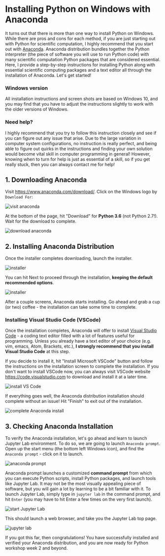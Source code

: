 # Installing Python on Windows with Anaconda

It turns out that there is more than one way to install Python on Windows. While there are pros and cons for each method, if you are just starting out with Python for scientific computation, I highly recommend that you start out with [Anaconda](https://www.anaconda.com). Anaconda distribution bundles together the Python interpreter (the piece of software you will use to run Python code) with many scientific computation Python packages that are considered essential. Here, I provide a step-by-step instructions for installing Python along with essential scientific computing packages and a text editor all through the installation of Anaconda. Let's get started!

### Windows version

All installation instructions and screen shots are based on Windows 10, and you may find that you have to adjust the instructions slightly to work with the older versions of Windows.

### Need help?

I highly recommend that you try to follow this instruction closely and see if you can figure out any issue that arise. Due to the large variation in computer system configurations, no instruction is really perfect, and being able to figure out quirks in the instructions and finding your own solution would become vital skill in computer programming in general! However, knowing when to turn for help is just as essential of a skill, so if you get really stuck, then you can always contact me for help!

## 1. Downloading Anaconda

Visit https://www.anaconda.com/download/. Click on the Windows logo by `Download For`:

![visit anaconda](/Users/eywalker/Projects/python-neuro2018/images/windows_conda_install/visit_anaconda.png)

At the bottom of the page, hit "Download" for **Python 3.6** (not Python 2.7!). Wait for the download to complete.

![download anaconda](/Users/eywalker/Projects/python-neuro2018/images/windows_conda_install/select_python3.png)



## 2. Installing Anaconda Distribution

Once the installer completes downloading, launch the installer.

![installer](/Users/eywalker/Projects/python-neuro2018/images/windows_conda_install/starting_anaconda_installation.png)

You can hit Next to proceed through the installation, **keeping the default recommended options**.

![installer](/Users/eywalker/Projects/python-neuro2018/images/windows_conda_install/anaconda_install_select_defaults.png)

After a couple screens, Anaconda starts installing. Go ahead and grab a cup (or two) coffee - the installation can take some time to complete.

### Installing Visual Studio Code (VSCode)

Once the installation completes, Anaconda will offer to install [Visual Studio Code](https://code.visualstudio.com/) - a coding text editor filled with a lot of features useful for programming. Unless you already have a text editor of your choice (e.g. vim, emacs, Atom, Brackets, etc.), **I strongly recommend that you install Visual Studio Code** at this step. 

If you decide to install it,  hit "Install Microsoft VSCode" button and follow the instructions on the installation screen to complete the installation. If you don't want to install VSCode now, you can always visit VSCode website https://code.visualstudio.com to download and install it at a later time.

![install VS Code](/Users/eywalker/Projects/python-neuro2018/images/windows_conda_install/install_vscode.png)



If everything goes well, the Anaconda distribution installation should complete without an issue! Hit "Finish" to exit out of the installation.

![complete Anaconda install](/Users/eywalker/Projects/python-neuro2018/images/windows_conda_install/complete_conda_install.png)



## 3. Checking Anaconda Installation

To verify the Anaconda installation, let's go ahead and learn to launch Jupyter Lab environment. To do so, we are going to launch `Anaconda prompt`. Open up the start menu (the bottom left Windows icon), and find the `Anaconda prompt` - click on it to launch.

![anaconda prompt](/Users/eywalker/Projects/python-neuro2018/images/windows_conda_install/launch_anaconda_prompt.png)

Anaconda prompt launches a customized **command prompt** from which you can execute Python scripts, install Python packages, and launch tools like Jupyter Lab. It may not be the most visually appealing piece of software, but you will gain a lot by learning to be a bit familiar with it. To launch Jupyter Lab, simply type in `jupyter lab` in the command prompt, and hit `Enter` (you may have to hit Enter a few times on the very first launch).

![start Jupyter Lab](/Users/eywalker/Projects/python-neuro2018/images/windows_conda_install/start_jupyter_lab.png)

This should launch a web browser, and take you the Jupyter Lab top page.

![jupyter lab](/Users/eywalker/Projects/python-neuro2018/images/windows_conda_install/launched_jupyterlab.png)

If you got this far, then congratulations! You have successfully installed and verified your Anaconda distribution, and you are now ready for Python workshop week 2 and beyond. 